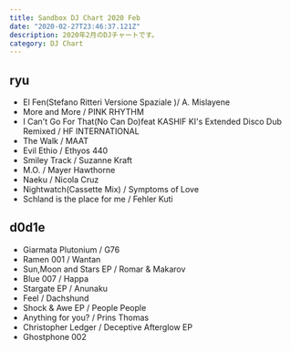 ```yaml
---
title: Sandbox DJ Chart 2020 Feb
date: "2020-02-27T23:46:37.121Z"
description: 2020年2月のDJチャートです。
category: DJ Chart
---
```


## ryu

- El Fen(Stefano Ritteri Versione Spaziale )/ A. Mislayene
- More and More / PINK RHYTHM
- I Can't Go For That(No Can Do)feat KASHIF KI's Extended Disco Dub Remixed / HF INTERNATIONAL
- The Walk / MAAT
- Evil Ethio / Ethyos 440
- Smiley Track / Suzanne Kraft
- M.O. / Mayer Hawthorne
- Naeku / Nicola Cruz
- Nightwatch(Cassette Mix) / Symptoms of Love
- Schland is the place for me / Fehler Kuti

## d0d1e
- Giarmata Plutonium / G76
- Ramen 001 / Wantan
- Sun,Moon and Stars EP / Romar & Makarov
- Blue 007 / Happa
- Stargate EP / Anunaku
- Feel / Dachshund
- Shock & Awe EP / People People
- Anything for you? / Prins Thomas
- Christopher Ledger / Deceptive Afterglow EP
- Ghostphone 002